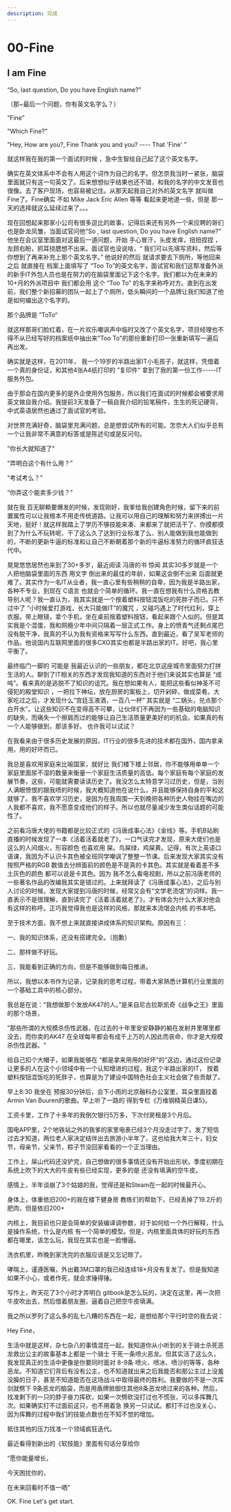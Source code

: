```yaml
---
description: 完成
---
```


# 00-Fine

## I am Fine

“So, last question, Do you have English name?”

（那\~最后一个问题，你有英文名字么？）

“Fine”

"Which Fine?"

"Hey, How are you?,  Fine Thank you and you?  ---- That 'Fine' "

就这样我在我的第一个面试的时候 ，急中生智给自己起了这个英文名字。

确实在英文体系中不会有人用这个词作为自己的名字。但怎奈我当时一紧张，脑袋里面就只有这一句英文了。后来想想似乎结果也还不错，和我的名字的中文发音也很像。去了客户现场，也容易被记住。从那天起我自己对外的英文名字 就叫做 Fine了。Fine确实 不如 Mike Jack Eric  Allen 等等 看起来更地道一些，但是 那一天的选择就这么延续过来了。。。



现在回想起来那家小公司有很多逗比的故事，记得后来还有另外一个来应聘的哥们也是卧龙凤雏，当面试官问他“So , last question, Do you have  English name?” 他坐在会议室里面面对这最后一道问题，开始 手心冒汗，头皮发痒，扭扭捏捏 ，左顾右盼，抓耳挠腮想不出来。面试官也没说啥，“ 我们可以先填写资料，然后等你想到了再来补充上那个英文名字。”  他说好的然后 就请求要去下厕所，等他回来之后 就直接在 档案上面填写了 “Too To”的英文名字，面试官和我们这帮准备外派的新手IT外包人员也是在努力的在脑袋里面记下这个名字。我们都以为在未来的10+月的外派项目中 我们都会用 这个 “Too To” 的名字来称呼对方。直到在出发前，我们整个新招募的团队一起上了个厕所，低头瞬间的一个品牌让我们知道了他是如何编出这个名字的。



那个品牌是 ”ToTo“&#x20;



就这样那哥们脸红着，在一片欢乐嘲讽声中临时又改了个英文名字，项目经理也不得不从已经写好的档案纸中抽出来"Too To"的那份重新打印一张重新填写一遍后再出发。

确实就是这样，在2011年， 我一个19岁的半路出家IT小毛孩子，就这样，凭借着一个真的身份证，和其他4张A4纸打印的 ”复印件“ 拿到了我的第一份工作-----IT服务外包。



由于那会在国内更多的是外企使用外包服务，所以我们在面试的时候都会被要求用英文做自我介绍。我提前3天准备了一稿自我介绍的铅笔稿件，生生的死记硬背，中式英语居然也通过了面试官的考验。

对世界充满好奇，脑袋里充满问题，总是想尝试所有的可能。怎奈大人们似乎总有一个让我非常不满意的标答或是陈述句或是反问句。

”你长大就知道了“ &#x20;

”弄明白这个有什么用？”

“考试考么？”&#x20;

“你弄这个能卖多少钱？”



就在我 百无聊赖要爆发的时候，发现刚好，我爹给我创建角色时候，留下来的前置属性可以让我根本不用走传统道路。让我可以用自己的理解和努力来拼搏出一片天地，挺好！就这样我踏上了学历不够技能来凑、来都来了就把活干了、你摸都摸到了为什么不玩转呢、干了这么久了达到行业标准了么、别人能做到我也能做到的，不断的更新牛逼的标准和让自己不断朝着那个新的牛逼标准努力的循环疯狂迭代中。

晃晃悠悠居然也来到了30+多岁，最近阅读 冯唐的书  惊闻 其实30多岁就是一个人把他脑袋里面的东西 用文字 倒出来的最佳的年龄，如果这会倒不出来 后面就更难了。其实作为一名IT从业者，我一直心里有些稍稍的自卑，因为我是半路出家，各种不专业，到现在 C语言 也就会个简单的循环。我一直在想我有什么资格去教导别人呢？我一直认为，我其实就是一个按着塑料按钮混饭吃的死胖子而已。只不过中了 “小时候爱打游戏，长大只能做IT”的魔咒 ，又碰巧遇上了时代红利，穿上衣服。带上眼镜，拿个手机，坐在桌前按着塑料按钮，看起来跟个人似的。但是其实我是个混蛋，我和网瘾少年中间只隔着一层正式工作。身上的愤青气还剩点尾巴没有脱干净，我真的不认为我有资格来写写什么东西。直到最近，看了吴军老师的作品，他说国内互联网里面的很多CXO其实也都是半路出家的IT。好吧，我心里平衡了。



&#x20; 最终临门一脚的 可能是 我最近认识的一些朋友，都在北京这座城市里面努力打拼生活的人。聊到了IT相关的东西才发现我知道的东西对于他们来说其实也算是 “成吨”。看来真的是逃脱不了知识的诅咒。我在想如果有人，能把这些看似神圣不可侵犯的殿堂知识 ，一把拉下神坛，放在厨房的案板上，切开剁碎，做成菜肴。大家吃过之后，才发现什么“宫廷玉液酒，一百八一杯” 其实就是 “二锅头，兑点那个白开水”。让这些知识不在变得高不可攀，让伙伴们不再因为一些基础的电脑知识的缺失，而痛失一个擦肩而过的能够让自己生活质量更美好的的机会。如果真的有一个人能够做到，那该多好。 也许我可以试试？



在我看来由于很多历史发展的原因，IT行业的很多先进的技术都在国外，国内拿来用，用的好坏而已。

我总是喜欢用家庭来比喻国家，就好比 我们楼下楼上邻居，你不能够用单单一个家庭里面尿不湿的数量来衡量一个家庭生活质量的高低。每个家庭有每个家庭的发展节奏，这些，可能就需要读读历史了。我没怎么太特意学习过历史，但是，当别人满眼愤恨的跟我喷的时候，我大概知道他在说什么，并且能够保持自身的平和这就够了。我不喜欢学习历史，是因为在我周围一天到晚把各种历史人物挂在嘴边的人我都不喜欢，我不愿意变成他们的样子。所以也就尽量减少发生类似话题的可能性了。



&#x20; 之前看冯唐大佬的书籍都是比较正式的《冯唐成事心法》《金线》等。手机B站刷直播的时候发现了一本《活着活着就老了》，一口气读完才发现，原来大佬们也是这么的人间烟火，形容颜色 也喜欢用 屎。鸟屎绿，鸡屎黄。记得，有次上英语口语课，我因为不认识卡其色被全班同学嘲讽了整整一节课。后来发现大家其实没有按照严格的RGB 数值去分辨面前的颜色是不是真的卡其色。其实就是看着差不多土灰色的颜色 都可以说是卡其色。因为 我不怎么看电视剧，所以之前冯唐老师的一些著名作品的改编我其实是错过的。上来就拜读了《冯唐成事心法》，之后与别人讨论的时候，发现大家提到冯唐的时候，经常又会有“文学老流氓”的词样。我一直表示不是很理解，直到读完了《活着活着就老了》，才有体会为什么大家对他会有这样的称呼。正巧我觉得我也是这样的风格，那就来本流氓会内核 的书本吧。



&#x20; 至于技术方面，我不想上来就直接讲成体系的知识架构。原因有三：

一、我的知识体系，还没有搭建完全。（抱歉）

二、那样做不好玩。

三、我能看到正确的方向，但是不能够做到每日推进。

所以，我想以本书作为记录，记录我的思考过程，带着大家熟悉计算机行业里面的一个基础工具中的核心部分。

我总是在说：“我想做那个发放AK47的人。”是来自尼古拉斯凯奇《战争之王》里面的那个场景，

”那些所谓的大规模杀伤性武器，在过去的十年里安安静静的躺在发射井里哪里都没去，而你卖的AK47 在全球每年都会有成千上万的人因此而丧命，你才是大规模杀伤性武器。“

给自己扣个大帽子，如果我能够在  “都是拿来用用的好坏“的”这边，通过这份记录让更多的人在这个小领域中有一个认知增进的过程，我这个半路出家的IT， 按着塑料按钮混饭吃的死胖子，也算是为了建设中国特色社会主义社会做了些贡献了。



早上8:30 我坐在 预报30分钟后，会下小雨的北京融科办公室里，耳朵里面挂着Armin Van Buuren的歌曲。早上听了一路的 得到专栏《万维钢精英日课5》。

工资卡里，工作了十多年的我倒欠银行5万多，下次付房租是3个月后。

国电APP里，2个地铁站之外的我爹的家里电表已经3个月没走过字了。发了短信过去才知道，两位老人家决定结伴出去旅游小半年了，这也给我大年三十，妇女节，母亲节，父亲节，粽子节没回家看看的一个正当理由。

工作上，屎山代码还没铲完，自己想做的很多事情还没有开始出形状。季度初期在系统上吹下的大大的牛皮有些已经实现，更多的是 还没有填满的空牛皮。

感情上，半年谈崩了3个姑娘的我，觉得还是和Steam在一起的时候最开心。

身体上，体重依旧200+的我在楼下健身房 教练们的帮助下，已经丢掉了19.2斤的肥肉，但是依旧200+

内核上，我目前也只是会简单的安装编译调参数，对于如何给一个外行解释，什么是操作系统，什么是内核 有一个简单的模型。但是，内核里面具体的好玩的东西都在哪里，该怎么玩，我现在其实也是一脸懵逼。

洗衣机里，昨晚到家洗完的衣服应该是又忘记晾了。

哮喘上，谨遵医嘱，外出戴3M口罩的我已经连续18+月没有复发了。但是我知道如果不小心，或者作死，就会求锤得锤。

写作上，昨天花了3个小时才弄明白 gitbook是怎么玩的，决定在这里，再一次把牛皮吹出去，然后借着朋友圈，逼着自己把空牛皮填满。



我之所以罗列了这么多的乱七八糟的东西在一起，是想给那个平行时空的我去说：

Hey  Fine，

生活中就是这样，杂七杂八的事情混在一起，我知道你从小听到的关于骑士杀死恶龙救出公主的故事基本上都是一个骑士 干死一条喷火恶龙。但其实活了这么久，我发现真正的生活中更像是你要同时面对 8-9条 喷火、喷冰、喷沙的等等，各种恶龙。不知道它们背后有没有公主，也不知道就出来之后我能否和那公主过上没羞没臊的日子，甚至不知道能否在这场战斗中取得最终的胜利。我要做的不是一次挥剑就劈下 9条恶龙的脑袋，而是用盾牌抵御住其他8条恶龙喷过来的各种。然后，找准剩下的一只的脖子奋力挥砍，如果一次劈砍没打过也不慌张，可以多挥舞几次。如果确实打不过面前这只，也不用着急 换另一只试试。都打不过也没关心，因为挥舞的过程中我们的技能点数也在不知不觉的增加。

抵住其他的压力找准一个领域疯狂迭代。

最近看得到新出的《软技能》里面有句话分享给你

“愿你能量增长，

今天困扰你的，

在未来回看时不值一哂”



OK. Fine Let's get start.

